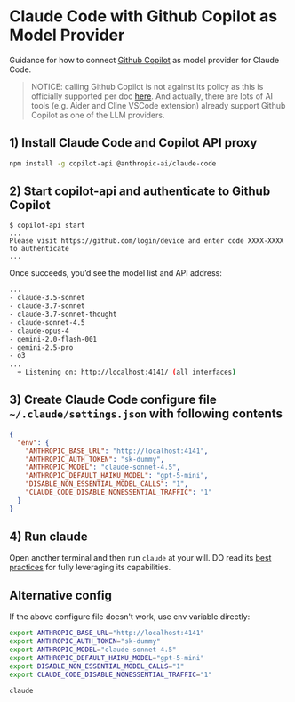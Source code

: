 # Claude Code with Github Copilot as Model Provider

Guidance for how to connect [Github Copilot](https://github.com/features/copilot) as model provider for Claude Code.

> NOTICE: calling Github Copilot is not against its policy as this is officially supported per doc [here](https://docs.github.com/en/copilot/how-tos/build-copilot-extensions/building-a-copilot-agent-for-your-copilot-extension/using-copilots-llm-for-your-agent). And actually, there are lots of AI tools (e.g. Aider and Cline VSCode extension) already support Github Copilot as one of the LLM providers.

## 1) Install Claude Code and Copilot API proxy

```sh
npm install -g copilot-api @anthropic-ai/claude-code
```

## 2) Start copilot-api and authenticate to Github Copilot

```
$ copilot-api start
...
Please visit https://github.com/login/device and enter code XXXX-XXXX to authenticate
...
```

Once succeeds, you’d see the model list and API address:

```sh
...
- claude-3.5-sonnet
- claude-3.7-sonnet
- claude-3.7-sonnet-thought
- claude-sonnet-4.5
- claude-opus-4
- gemini-2.0-flash-001
- gemini-2.5-pro
- o3
...
  ➜ Listening on: http://localhost:4141/ (all interfaces)
```

## 3) Create Claude Code configure file `~/.claude/settings.json` with following contents

```json
{
  "env": {
    "ANTHROPIC_BASE_URL": "http://localhost:4141",
    "ANTHROPIC_AUTH_TOKEN": "sk-dummy",
    "ANTHROPIC_MODEL": "claude-sonnet-4.5",
    "ANTHROPIC_DEFAULT_HAIKU_MODEL": "gpt-5-mini",
    "DISABLE_NON_ESSENTIAL_MODEL_CALLS": "1",
    "CLAUDE_CODE_DISABLE_NONESSENTIAL_TRAFFIC": "1"
  }
}
```

## 4) Run claude

Open another terminal and then run `claude` at your will. DO read its [best practices](https://www.anthropic.com/engineering/claude-code-best-practices) for fully leveraging its capabilities.

## Alternative config

If the above configure file doesn't work, use env variable directly:

```sh
export ANTHROPIC_BASE_URL="http://localhost:4141"
export ANTHROPIC_AUTH_TOKEN="sk-dummy"
export ANTHROPIC_MODEL="claude-sonnet-4.5"
export ANTHROPIC_DEFAULT_HAIKU_MODEL="gpt-5-mini"
export DISABLE_NON_ESSENTIAL_MODEL_CALLS="1"
export CLAUDE_CODE_DISABLE_NONESSENTIAL_TRAFFIC="1"

claude
```
